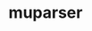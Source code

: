 ---
title: "muparser"
layout: cache
categories: [package, develop]
meta: {"versions": ["2.2.6.1", "2.3.4"], "compilers": ["gcc@=11.1.0"], "oss": ["ubuntu20.04"], "platforms": ["linux"], "targets": ["x86_64_v3"], "stacks": ["e4s", "root"], "num_specs": 3, "num_specs_by_stack": {"e4s": 3, "root": 3}}
spec_details: [{"hash": "eqfyrlmjcbylcdjexprlci7x3ja4nqiy", "compiler": "gcc@=11.1.0", "versions": ["2.3.4"], "os": "ubuntu20.04", "platform": "linux", "target": "x86_64_v3", "variants": ["build_system=generic"], "stacks": ["e4s", "root"], "size": "-", "tarball": "https://binaries.spack.io/develop/build_cache/linux-ubuntu20.04-x86_64_v3/gcc-11.1.0/muparser-2.3.4/linux-ubuntu20.04-x86_64_v3-gcc-11.1.0-muparser-2.3.4-eqfyrlmjcbylcdjexprlci7x3ja4nqiy.spack"}, {"hash": "tyatdwq4gejves5cgsf7uhgebnipc42z", "compiler": "gcc@=11.1.0", "versions": ["2.2.6.1"], "os": "ubuntu20.04", "platform": "linux", "target": "x86_64_v3", "variants": ["build_system=generic"], "stacks": ["e4s", "root"], "size": "-", "tarball": "https://binaries.spack.io/develop/build_cache/linux-ubuntu20.04-x86_64_v3/gcc-11.1.0/muparser-2.2.6.1/linux-ubuntu20.04-x86_64_v3-gcc-11.1.0-muparser-2.2.6.1-tyatdwq4gejves5cgsf7uhgebnipc42z.spack"}, {"hash": "negi7nhgfaom7bmavzwo2p5vbc2rsi7i", "compiler": "gcc@=11.1.0", "versions": ["2.3.4"], "os": "ubuntu20.04", "platform": "linux", "target": "x86_64_v3", "variants": ["build_system=generic"], "stacks": ["e4s", "root"], "size": "-", "tarball": "https://binaries.spack.io/develop/build_cache/linux-ubuntu20.04-x86_64_v3/gcc-11.1.0/muparser-2.3.4/linux-ubuntu20.04-x86_64_v3-gcc-11.1.0-muparser-2.3.4-negi7nhgfaom7bmavzwo2p5vbc2rsi7i.spack"}]
---